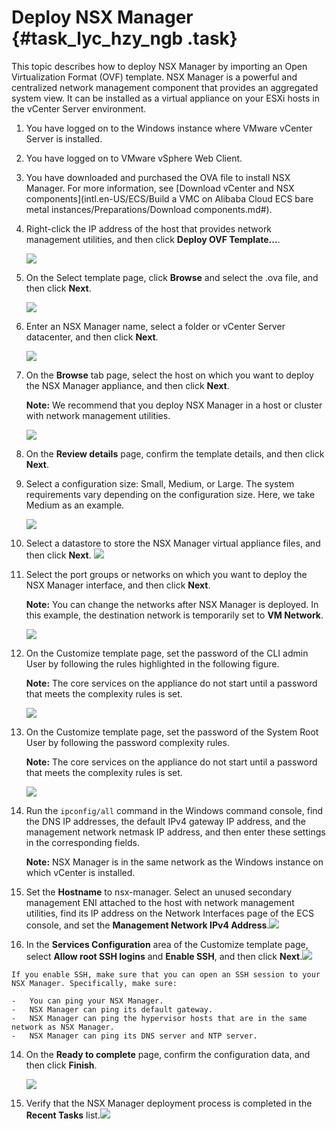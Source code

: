 # Deploy NSX Manager {#task_lyc_hzy_ngb .task}

This topic describes how to deploy NSX Manager by importing an Open Virtualization Format \(OVF\) template. NSX Manager is a powerful and centralized network management component that provides an aggregated system view. It can be installed as a virtual appliance on your ESXi hosts in the vCenter Server environment.

1.  You have logged on to the Windows instance where VMware vCenter Server is installed.
2.  You have logged on to VMware vSphere Web Client.
3.  You have downloaded and purchased the OVA file to install NSX Manager. For more information, see [Download vCenter and NSX components](intl.en-US/ECS/Build a VMC on Alibaba Cloud ECS bare metal instances/Preparations/Download components.md#).

1.  Right-click the IP address of the host that provides network management utilities, and then click **Deploy OVF Template...**. 

    ![](http://static-aliyun-doc.oss-cn-hangzhou.aliyuncs.com/assets/img/84983/154891812135683_en-US.png)

2.  On the Select template page, click **Browse** and select the .ova file, and then click **Next**. 

    ![](http://static-aliyun-doc.oss-cn-hangzhou.aliyuncs.com/assets/img/85022/154891812135839_en-US.png)

3.  Enter an NSX Manager name, select a folder or vCenter Server datacenter, and then click **Next**. 

    ![](http://static-aliyun-doc.oss-cn-hangzhou.aliyuncs.com/assets/img/84983/154891812135687_en-US.png)

4.  On the **Browse** tab page, select the host on which you want to deploy the NSX Manager appliance, and then click **Next**. 

    **Note:** We recommend that you deploy NSX Manager in a host or cluster with network management utilities.

    ![](http://static-aliyun-doc.oss-cn-hangzhou.aliyuncs.com/assets/img/84983/154891812135688_en-US.png)

5.  On the **Review details** page, confirm the template details, and then click **Next**. 
6.  Select a configuration size: Small, Medium, or Large. The system requirements vary depending on the configuration size. Here, we take Medium as an example. 

    ![](http://static-aliyun-doc.oss-cn-hangzhou.aliyuncs.com/assets/img/84983/154891812135692_en-US.png)

7.  Select a datastore to store the NSX Manager virtual appliance files, and then click **Next**. ![](http://static-aliyun-doc.oss-cn-hangzhou.aliyuncs.com/assets/img/93420/154891812136881_en-US.png) 
8.  Select the port groups or networks on which you want to deploy the NSX Manager interface, and then click **Next**. 

    **Note:** You can change the networks after NSX Manager is deployed. In this example, the destination network is temporarily set to **VM Network**.

    ![](http://static-aliyun-doc.oss-cn-hangzhou.aliyuncs.com/assets/img/84983/154891812136589_en-US.png)

9.  On the Customize template page, set the password of the CLI admin User by following the rules highlighted in the following figure. 

    **Note:** The core services on the appliance do not start until a password that meets the complexity rules is set.

    ![](http://static-aliyun-doc.oss-cn-hangzhou.aliyuncs.com/assets/img/84983/154891812235881_en-US.png)

10. On the Customize template page, set the password of the System Root User by following the password complexity rules. 

    **Note:** The core services on the appliance do not start until a password that meets the complexity rules is set.

    ![](http://static-aliyun-doc.oss-cn-hangzhou.aliyuncs.com/assets/img/84983/154891812236591_en-US.png)

11. Run the `ipconfig/all` command in the Windows command console, find the DNS IP addresses, the default IPv4 gateway IP address, and the management network netmask IP address, and then enter these settings in the corresponding fields. 

    **Note:** NSX Manager is in the same network as the Windows instance on which vCenter is installed.

12.  Set the **Hostname** to nsx-manager. Select an unused secondary management ENI attached to the host with network management utilities, find its IP address on the Network Interfaces page of the ECS console, and set the **Management Network IPv4 Address**.![](http://static-aliyun-doc.oss-cn-hangzhou.aliyuncs.com/assets/img/84983/154891812235877_en-US.png)

  
13.  In the **Services Configuration** area of the Customize template page, select **Allow root SSH logins** and **Enable SSH**, and then click **Next**.![](http://static-aliyun-doc.oss-cn-hangzhou.aliyuncs.com/assets/img/84983/154891812235879_en-US.png)

  

    If you enable SSH, make sure that you can open an SSH session to your NSX Manager. Specifically, make sure:

    -   You can ping your NSX Manager.
    -   NSX Manager can ping its default gateway.
    -   NSX Manager can ping the hypervisor hosts that are in the same network as NSX Manager.
    -   NSX Manager can ping its DNS server and NTP server.
14. On the **Ready to complete** page, confirm the configuration data, and then click **Finish**. 

    ![](http://static-aliyun-doc.oss-cn-hangzhou.aliyuncs.com/assets/img/84983/154891812235750_en-US.png)

15.  Verify that the NSX Manager deployment process is completed in the **Recent Tasks** list.![](http://static-aliyun-doc.oss-cn-hangzhou.aliyuncs.com/assets/img/84983/154891812236617_en-US.png)

 


